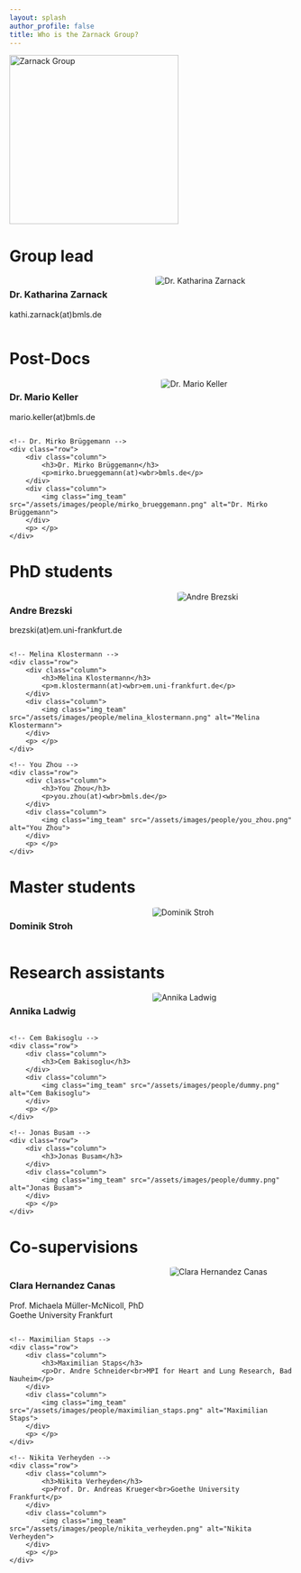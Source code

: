 ```yaml
---
layout: splash
author_profile: false
title: Who is the Zarnack Group?
---
```


<style>
	.row {
	  display: flex;
	}

	.column {
	  flex: 50%;
	}
	
	.img_team {
	  width="300px";
	  height="auto";
	  border-radius: 10%;
	}
</style>

<!-- Group picture -->
<div class="row">
	 <img src="/assets/images/people/dummy.png" alt="Zarnack Group" width="300px" height="auto"> 
</div>

<!-- Group lead -->
<div class="container">  
	<h1>Group lead</h1>
	<!-- Dr. Katharina Zarnack -->
	<div class="row">
		<div class="column">
			<h3>Dr. Katharina Zarnack</h3>
			<p>kathi.zarnack(at)<wbr>bmls.de</p>
		</div>
		<div class="column">
			<img class="img_team" src="/assets/images/people/katharina_zarnack.png" alt="Dr. Katharina Zarnack">
		</div>
	</div>
</div>

<!-- Post-Docs -->
<div class="container">
	<h1>Post-Docs</h1>
	<!-- Dr. Mario Keller -->
	<div class="row">
		<div class="column">
			<h3>Dr. Mario Keller</h3>
			<p>mario.keller(at)<wbr>bmls.de</p>
		</div>
		<div class="column">
			<img class="img_team" src="/assets/images/people/mario_keller.png" alt="Dr. Mario Keller">
		</div>
		<p> </p>
	</div>
	
	<!-- Dr. Mirko Brüggemann -->
	<div class="row">
		<div class="column">
			<h3>Dr. Mirko Brüggemann</h3>
			<p>mirko.brueggemann(at)<wbr>bmls.de</p>
		</div>
		<div class="column">
			<img class="img_team" src="/assets/images/people/mirko_brueggemann.png" alt="Dr. Mirko Brüggemann">
		</div>
		<p> </p>
	</div>
</div>

<!-- PhD students -->
<div class="container">
	<h1>PhD students</h1>
	<!-- Andre Brezski -->
	<div class="row">
		<div class="column">
			<h3>Andre Brezski</h3>
			<p>brezski(at)<wbr>em.uni-frankfurt.de</p>
		</div>
		<div class="column">
			<img class="img_team" class="img_team" src="/assets/images/people/dummy.png" alt="Andre Brezski">
		</div>
		<p> </p>
	</div>

	<!-- Melina Klostermann -->
	<div class="row">
		<div class="column">
			<h3>Melina Klostermann</h3>
			<p>m.klostermann(at)<wbr>em.uni-frankfurt.de</p>
		</div>
		<div class="column">
			<img class="img_team" src="/assets/images/people/melina_klostermann.png" alt="Melina Klostermann"> 
		</div>
		<p> </p>
	</div>

	<!-- You Zhou -->
	<div class="row">
		<div class="column">
			<h3>You Zhou</h3>
			<p>you.zhou(at)<wbr>bmls.de</p>
		</div>
		<div class="column">
			<img class="img_team" src="/assets/images/people/you_zhou.png" alt="You Zhou"> 
		</div>
		<p> </p>
	</div>
</div>

<!-- Master students -->
<div class="container">
	<h1>Master students</h1>
	<!-- Dominik Stroh -->
	<div class="row">
		<div class="column">
			<h3>Dominik Stroh</h3>
		</div>
		<div class="column">
			<img class="img_team" src="/assets/images/people/dummy.png" alt="Dominik Stroh">
		</div>
		<p> </p>
	</div>
</div>

<!-- Research assistants -->
<div class="container">
	<h1>Research assistants</h1>
	<!-- Annika Ladwig -->
	<div class="row">
		<div class="column">
			<h3>Annika Ladwig</h3>
		</div>
		<div class="column">
			<img class="img_team" src="/assets/images/people/dummy.png" alt="Annika Ladwig">
		</div>
		<p> </p>
	</div>
	
	<!-- Cem Bakisoglu -->
	<div class="row">
		<div class="column">
			<h3>Cem Bakisoglu</h3>
		</div>
		<div class="column">
			<img class="img_team" src="/assets/images/people/dummy.png" alt="Cem Bakisoglu"> 
		</div>
		<p> </p>
	</div>
	
	<!-- Jonas Busam -->
	<div class="row">
		<div class="column">
			<h3>Jonas Busam</h3>
		</div>
		<div class="column">
			<img class="img_team" src="/assets/images/people/dummy.png" alt="Jonas Busam"> 
		</div>
		<p> </p>
	</div>
</div>

<!-- Co-supervisions -->
<div class="container">
	<h1>Co-supervisions</h1>
	<!-- Clara Hernandez Canas-->
	<div class="row">
		<div class="column">
			<h3>Clara Hernandez Canas</h3>
			<p>Prof. Michaela Müller-McNicoll, PhD<br>Goethe University Frankfurt</p>
		</div>
		<div class="column">
			<img class="img_team" src="/assets/images/people/clara_hernandez_canas.png" alt="Clara Hernandez Canas"> 
		</div>
		<p> </p>
	</div>
	
	<!-- Maximilian Staps -->
	<div class="row">
		<div class="column">
			<h3>Maximilian Staps</h3>
			<p>Dr. Andre Schneider<br>MPI for Heart and Lung Research, Bad Nauheim</p>
		</div>
		<div class="column">
			<img class="img_team" src="/assets/images/people/maximilian_staps.png" alt="Maximilian Staps"> 
		</div>
		<p> </p>
	</div>
	
	<!-- Nikita Verheyden -->
	<div class="row">
		<div class="column">
			<h3>Nikita Verheyden</h3>
			<p>Prof. Dr. Andreas Krueger<br>Goethe University Frankfurt</p>
		</div>
		<div class="column">
			<img class="img_team" src="/assets/images/people/nikita_verheyden.png" alt="Nikita Verheyden">
		</div>
		<p> </p>
	</div>
</div>
